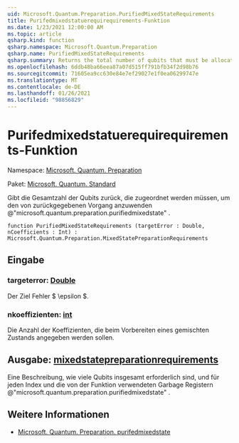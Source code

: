 ```yaml
---
uid: Microsoft.Quantum.Preparation.PurifiedMixedStateRequirements
title: Purifedmixedstatuerequirequirements-Funktion
ms.date: 1/23/2021 12:00:00 AM
ms.topic: article
qsharp.kind: function
qsharp.namespace: Microsoft.Quantum.Preparation
qsharp.name: PurifiedMixedStateRequirements
qsharp.summary: Returns the total number of qubits that must be allocated in order to apply the operation returned by @"microsoft.quantum.preparation.purifiedmixedstate".
ms.openlocfilehash: 6ddb48ba66eea87a07d515ff791bfb34f2d98b76
ms.sourcegitcommit: 71605ea9cc630e84e7ef29027e1f0ea06299747e
ms.translationtype: MT
ms.contentlocale: de-DE
ms.lasthandoff: 01/26/2021
ms.locfileid: "98856829"
---
```

# <a name="purifiedmixedstaterequirements-function"></a>Purifedmixedstatuerequirequirements-Funktion

Namespace: [Microsoft. Quantum. Preparation](xref:Microsoft.Quantum.Preparation)

Paket: [Microsoft. Quantum. Standard](https://nuget.org/packages/Microsoft.Quantum.Standard)


Gibt die Gesamtzahl der Qubits zurück, die zugeordnet werden müssen, um den von zurückgegebenen Vorgang anzuwenden @"microsoft.quantum.preparation.purifiedmixedstate" .

```qsharp
function PurifiedMixedStateRequirements (targetError : Double, nCoefficients : Int) : Microsoft.Quantum.Preparation.MixedStatePreparationRequirements
```


## <a name="input"></a>Eingabe

### <a name="targeterror--double"></a>targeterror: [Double](xref:microsoft.quantum.lang-ref.double)

Der Ziel Fehler $ \epsilon $.


### <a name="ncoefficients--int"></a>nkoeffizienten: [int](xref:microsoft.quantum.lang-ref.int)

Die Anzahl der Koeffizienten, die beim Vorbereiten eines gemischten Zustands angegeben werden sollen.



## <a name="output--mixedstatepreparationrequirements"></a>Ausgabe: [mixedstatepreparationrequirements](xref:Microsoft.Quantum.Preparation.MixedStatePreparationRequirements)

Eine Beschreibung, wie viele Qubits insgesamt erforderlich sind, und für jeden Index und die von der Funktion verwendeten Garbage Registern @"microsoft.quantum.preparation.purifiedmixedstate" .

## <a name="see-also"></a>Weitere Informationen

- [Microsoft. Quantum. Preparation. purifedmixedstate](xref:Microsoft.Quantum.Preparation.PurifiedMixedState)